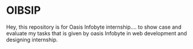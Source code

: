 # OIBSIP
Hey, this repository is for Oasis Infobyte internship.... to show case and evaluate my tasks that is given by oasis Infobyte in web development and designing internship. 
